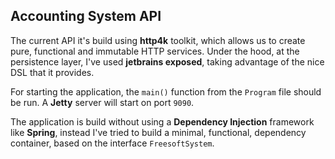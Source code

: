 ## **Accounting System API**

The current API it's build using **http4k** toolkit, which allows us to create pure, functional and immutable HTTP services.
Under the hood, at the persistence layer, I've used **jetbrains exposed**, taking advantage of the nice DSL that it provides.

For starting the application, the `main()` function from the `Program` file should be run. A **Jetty** server will start on port `9090`.

The application is build without using a **Dependency Injection** framework like **Spring**, instead I've tried to build a minimal, functional, dependency container, based on the interface `FreesoftSystem`.

